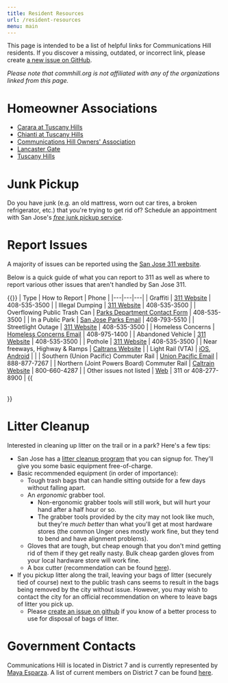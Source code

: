 ```yaml
---
title: Resident Resources
url: /resident-resources
menu: main
---
```


This page is intended to be a list of helpful links for Communications Hill residents. If you discover a missing, outdated, or incorrect link, please create [a new issue on GitHub](https://github.com/commhill/commhill-org/issues/new).

*Please note that commhill.org is not affiliated with any of the organizations linked from this page.*

# Homeowner Associations
- [Carara at Tuscany Hills](https://app.pilera.com/)
- [Chianti at Tuscany Hills](https://app.pilera.com/)
- [Communications Hill Owners' Association](https://www.helsing.com/)
- [Lancaster Gate](https://www.lancastergatehoa.com/)
- [Tuscany Hills](https://app.pilera.com/)

# Junk Pickup

Do you have junk (e.g. an old mattress, worn out car tires, a broken refrigerator, etc.) that you're trying to get rid of? Schedule an appointment with San Jose's [_free_ junk pickup service](https://www.sanjoseca.gov/your-government/environment/recycling-garbage/junk-pickup).

# Report Issues
A majority of issues can be reported using the [San Jose 311 website](https://311.sanjoseca.gov).

Below is a quick guide of what you can report to 311 as well as where to report various other issues that aren't handled by San Jose 311.

{{<table table-class="f6 w-100 mw8 center"
         th-class="fw6 bb b--black-20 tl pb3 pr3"
         td-class="pv3 pr3 bb b--black-20">}}
| Type | How to Report | Phone |
|---|---|---|
|  Graffiti | [311 Website](https://311.sanjoseca.gov) |  408-535-3500 |
|  Illegal Dumping | [311 Website](https://311.sanjoseca.gov) | 408-535-3500  |
|  Overflowing Public Trash Can | [Parks Department Contact Form](https://www.sanjoseca.gov/Home/Components/FormBuilder/FormBuilder/1a53b42063784f9f9ece52f61bb30ab6/3037?fbclid=IwAR0AKO42bP9rh7X382Y_LpbSTicCSUZ9JLojzlFB4RhmDEj7MthrfF1qaIM) | 408-535-3500  |
|  In a Public Park | [San Jose Parks Email](mailto:park.concerns@sanjoseca.gov) |  408-793-5510 |
|  Streetlight Outage | [311 Website](https://311.sanjoseca.gov) |  408-535-3500 | 
|  Homeless Concerns |  [Homeless Concerns Email](mailto:homelessconcerns@sanjoseca.gov) | 408-975-1400  |
|  Abandoned Vehicle | [311 Website](https://311.sanjoseca.gov) |  408-535-3500 |
|  Pothole | [311 Website](https://311.sanjoseca.gov) | 408-535-3500  |
|  Near freeways, Highway & Ramps | [Caltrans Website](https://csr.dot.ca.gov/) |
|  Light Rail (VTA) | [iOS](https://itunes.apple.com/us/app/vtalerts/id633600618?ls=1&mt=8), [Android](https://play.google.com/store/apps/details?id=com.elerts.vta) |  |
|  Southern (Union Pacific) Commuter Rail | [Union Pacific Email](mailto:rmcc_in@up.com) | 888-877-7267 |
|  Northern (Joint Powers Board) Commuter Rail | [Caltrain Website](https://www.caltrain.com/about/contact.html) | 800-660-4287 |
|  Other issues not listed | [Web](https://www.sanjoseca.gov/residents/report-an-issue) | 311 or 408-277-8900 |
{{</table>}}

# Litter Cleanup
Interested in cleaning up litter on the trail or in a park? Here's a few tips:
- San Jose has a [litter cleanup program](https://www.sanjoseca.gov/your-government/departments/parks-recreation-neighborhood-services/volunteer-with-us/anti-graffiti-litter) that you can signup for. They'll give you some basic equipment free-of-charge.
- Basic recommended equipment (in order of importance):
  - Tough trash bags that can handle sitting outside for a few days without falling apart.
  - An *ergonomic* grabber tool.
    - Non-ergonomic grabber tools will still work, but will hurt your hand after a half hour or so.
    - The grabber tools provided by the city may not look like much, but they're *much better* than what you'll get at most hardware stores (the common Unger ones mostly work fine, but they tend to bend and have alignment problems).
  - Gloves that are tough, but cheap enough that you don't mind getting rid of them if they get really nasty. Bulk cheap garden gloves from your local hardware store will work fine.
  - A box cutter (recommendation can be found [here](https://www.homedepot.com/p/Milwaukee-FASTBACK-Folding-Utility-Knife-with-Blade-Storage-Compact-Folding-Utility-Knife-with-2-General-Purpose-Blades-2-Pack-48-22-1503/309350823)).
- If you pickup litter along the trail, leaving your bags of litter (securely tied of course) next to the public trash cans seems to result in the bags being removed by the city without issue. However, you may wish to contact the city for an official recommendation on where to leave bags of litter you pick up.
  - Please [create an issue on github](https://github.com/commhill/commhill-org/issues) if you know of a better process to use for disposal of bags of litter.

# Government Contacts
Communications Hill is located in District 7 and is currently represented by [Maya Esparza](https://www.sanjoseca.gov/your-government/departments-offices/city-council/district-7/maya-esparza-bio). A list of current members on District 7 can be found [here](https://www.sanjoseca.gov/your-government/departments-offices/city-council/district-7/district-7-staff). 
